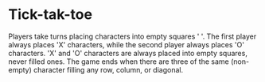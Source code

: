 # Tick-tak-toe
Players take turns placing characters into empty squares ' '. The first player always places 'X' characters, while the second player always places 'O' characters. 'X' and 'O' characters are always placed into empty squares, never filled ones. The game ends when there are three of the same (non-empty) character filling any row, column, or diagonal.
